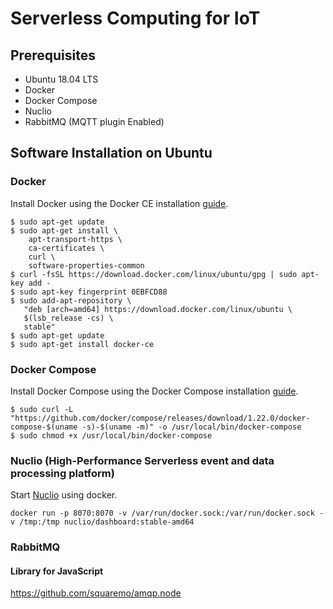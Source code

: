 # Serverless Computing for IoT

## Prerequisites
- Ubuntu 18.04 LTS
- Docker 
- Docker Compose
- Nuclio
- RabbitMQ (MQTT plugin Enabled)

## Software Installation on Ubuntu 

### Docker

Install Docker using the Docker CE installation [guide](https://docs.docker.com/install/linux/docker-ce/ubuntu/#extra-steps-for-aufs).

```
$ sudo apt-get update
$ sudo apt-get install \
    apt-transport-https \
    ca-certificates \
    curl \
    software-properties-common
$ curl -fsSL https://download.docker.com/linux/ubuntu/gpg | sudo apt-key add -
$ sudo apt-key fingerprint 0EBFCD88
$ sudo add-apt-repository \
   "deb [arch=amd64] https://download.docker.com/linux/ubuntu \
   $(lsb_release -cs) \
   stable"
$ sudo apt-get update
$ sudo apt-get install docker-ce
```

### Docker Compose
Install Docker Compose using the Docker Compose installation [guide](https://docs.docker.com/compose/install/#install-compose).

```
$ sudo curl -L "https://github.com/docker/compose/releases/download/1.22.0/docker-compose-$(uname -s)-$(uname -m)" -o /usr/local/bin/docker-compose
$ sudo chmod +x /usr/local/bin/docker-compose
```

### Nuclio (High-Performance Serverless event and data processing platform)

Start [Nuclio](https://github.com/nuclio/nuclio) using docker.

```
docker run -p 8070:8070 -v /var/run/docker.sock:/var/run/docker.sock -v /tmp:/tmp nuclio/dashboard:stable-amd64
```

### RabbitMQ 

#### Library for JavaScript
https://github.com/squaremo/amqp.node
